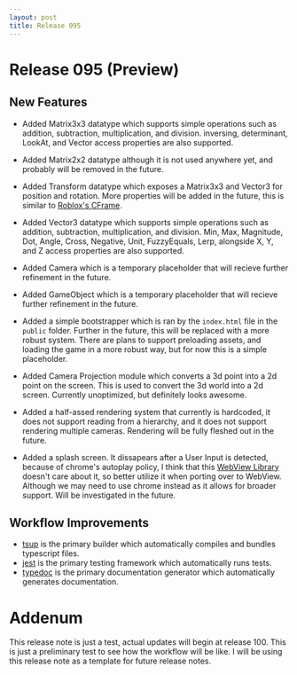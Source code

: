 ```yaml
---
layout: post
title: Release 095
---
```


# Release 095 (Preview)

## New Features

-   Added Matrix3x3 datatype which supports simple operations such as addition, subtraction, multiplication, and division.
    inversing, determinant, LookAt, and Vector access properties are also supported.

-   Added Matrix2x2 datatype although it is not used anywhere yet, and probably will be removed in the future.

-   Added Transform datatype which exposes a Matrix3x3 and Vector3 for position and rotation.
    More properties will be added in the future, this is similar to [Roblox's CFrame](https://create.roblox.com/docs/reference/engine/datatypes/CFrame).

-   Added Vector3 datatype which supports simple operations such as addition, subtraction, multiplication, and division.
    Min, Max, Magnitude, Dot, Angle, Cross, Negative, Unit, FuzzyEquals, Lerp, alongside X, Y, and Z access properties are also supported.

-   Added Camera which is a temporary placeholder that will recieve further refinement in the future.

-   Added GameObject which is a temporary placeholder that will recieve further refinement in the future.

-   Added a simple bootstrapper which is ran by the `index.html` file in the `public` folder.
    Further in the future, this will be replaced with a more robust system. There are plans to support preloading assets, and
    loading the game in a more robust way, but for now this is a simple placeholder.

-   Added Camera Projection module which converts a 3d point into a 2d point on the screen.
    This is used to convert the 3d world into a 2d screen. Currently unoptimized, but definitely looks awesome.

-   Added a half-assed rendering system that currently is hardcoded, it does not support reading from a hierarchy, and
    it does not support rendering multiple cameras. Rendering will be fully fleshed out in the future.

-   Added a splash screen. It dissapears after a User Input is detected, because of chrome's autoplay policy, I think
    that this [WebView Library](https://www.npmjs.com/package/webview) doesn't care about it, so better utilize it when porting over to WebView.
    Although we may need to use chrome instead as it allows for broader support. Will be investigated in the future.

## Workflow Improvements

-   [tsup](https://tsup.egoist.dev/) is the primary builder which automatically compiles and bundles typescript files.
-   [jest](https://jestjs.io/) is the primary testing framework which automatically runs tests.
-   [typedoc](https://typedoc.org/) is the primary documentation generator which automatically generates documentation.

# Addenum

This release note is just a test, actual updates will begin at release 100. This is just a preliminary test to see how
the workflow will be like. I will be using this release note as a template for future release notes.
